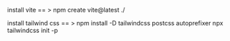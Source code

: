 install vite == > npm create vite@latest ./

install tailwind css == > npm install -D tailwindcss postcss autoprefixer
npx tailwindcss init -p
